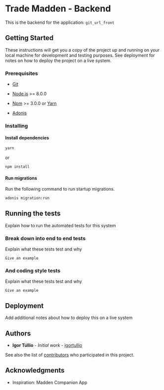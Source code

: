 # Trade Madden - Backend

This is the backend for the application: `git_url_front`

## Getting Started

These instructions will get you a copy of the project up and running on your local machine for development and testing purposes. See deployment for notes on how to deploy the project on a live system.

### Prerequisites

- [Git](https://git-scm.com/book/en/v2/Getting-Started-Installing-Git)

- [Node.js](https://nodejs.org/en/download/) >= 8.0.0

- [Npm](https://nodejs.org/en/download/) >= 3.0.0 or [Yarn](https://classic.yarnpkg.com/en/docs/install/)

- [Adonis](https://adonisjs.com/docs/4.1/installation)

### Installing

#### Install dependencies

```bash
yarn
```

or

```bash
npm install
```

#### Run migrations

Run the following command to run startup migrations.

```bash
adonis migration:run
```

## Running the tests

Explain how to run the automated tests for this system

### Break down into end to end tests

Explain what these tests test and why

```
Give an example
```

### And coding style tests

Explain what these tests test and why

```
Give an example
```

## Deployment

Add additional notes about how to deploy this on a live system

## Authors

- **Igor Túllio** - _Initial work_ - [igortullio](https://github.com/igortullio)

See also the list of [contributors](https://github.com/igortullio/trademadden-backend/contributors) who participated in this project.

## Acknowledgments

- Inspiration: Madden Companion App
